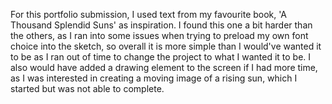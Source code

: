 For this portfolio submission, I used text from my favourite book, 'A Thousand Splendid Suns' as inspiration. 
I found this one a bit harder than the others, as I ran into some issues when trying to preload my own font choice into the sketch, so overall it is more simple than I would've wanted it to be as I ran out of time to change the project to what I wanted it to be. 
I also would have added a drawing element to the screen if I had more time, as I was interested in creating a moving image of a rising sun, which I started but was not able to complete.